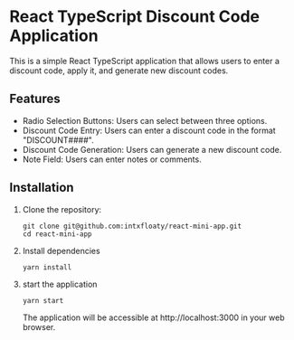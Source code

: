 # React TypeScript Discount Code Application

This is a simple React TypeScript application that allows users to enter a discount code, apply it, and generate new discount codes.

## Features

- Radio Selection Buttons: Users can select between three options.
- Discount Code Entry: Users can enter a discount code in the format "DISCOUNT####".
- Discount Code Generation: Users can generate a new discount code.
- Note Field: Users can enter notes or comments.

## Installation

1. Clone the repository:

    ```
   git clone git@github.com:intxfloaty/react-mini-app.git
   cd react-mini-app
    ```

2. Install dependencies 

    ```
    yarn install
    ```

3. start the application

    ```
    yarn start
    ```

    The application will be accessible at http://localhost:3000 in your web browser.